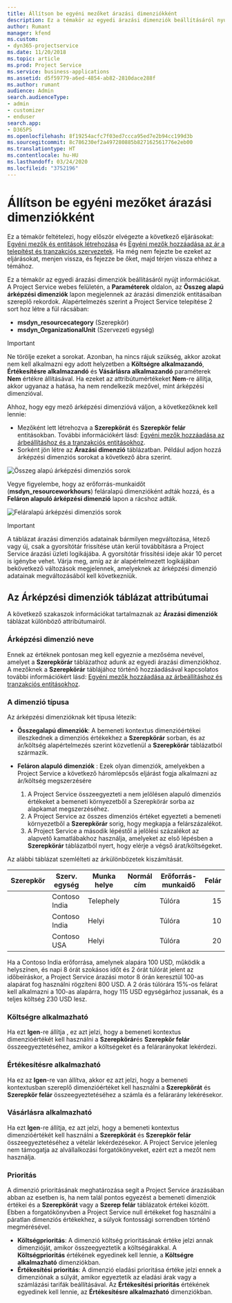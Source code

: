 ```yaml
---
title: Állítson be egyéni mezőket árazási dimenziókként
description: Ez a témakör az egyedi árazási dimenziók beállításáról nyújt információkat.
author: Rumant
manager: kfend
ms.custom:
- dyn365-projectservice
ms.date: 11/20/2018
ms.topic: article
ms.prod: Project Service
ms.service: business-applications
ms.assetid: d5f59779-a6ed-4854-ab82-2810dace288f
ms.author: rumant
audience: Admin
search.audienceType:
- admin
- customizer
- enduser
search.app:
- D365PS
ms.openlocfilehash: 8f19254acfc7f03ed7ccca95ed7e2b94cc199d3b
ms.sourcegitcommit: 8c786230ef2a497280885b827162561776e2eb00
ms.translationtype: HT
ms.contentlocale: hu-HU
ms.lasthandoff: 03/24/2020
ms.locfileid: "3752196"
---
```

# <a name="set-up-custom-fields-as-pricing-dimensions"></a>Állítson be egyéni mezőket árazási dimenziókként 

Ez a témakör feltételezi, hogy először elvégezte a következő eljárásokat: [Egyéni mezők és entitások létrehozása](create-custom-fields-entities.md) és [Egyéni mezők hozzáadása az ár a telepítést és tranzakciós szervezetek](field-references.md). Ha még nem fejezte be ezeket az eljárásokat, menjen vissza, és fejezze be őket, majd térjen vissza ehhez a témához. 

Ez a témakör az egyedi árazási dimenziók beállításáról nyújt információkat. A Project Service webes felületén, a **Paraméterek** oldalon, az **Összeg alapú árképzési dimenziók** lapon megjelennek az árazási dimenziók entitásaiban szereplő rekordok. Alapértelmezés szerint a Project Service telepítése 2 sort hoz létre a fül rácsában:

- **msdyn_resourcecategory** (Szerepkör)
- **msdyn_OrganizationalUnit** (Szervezeti egység)

> [!IMPORTANT]
> Ne törölje ezeket a sorokat. Azonban, ha nincs rájuk szükség, akkor azokat nem kell alkalmazni egy adott helyzetben a **Költségre alkalmazandó**, **Értékesítésre alkalmazandó** és **Vásárlásra alkalmazandó** paraméterek **Nem** értékre állításával. Ha ezeket az attribútumértékeket **Nem**-re állítja, akkor ugyanaz a hatása, ha nem rendelkezik mezővel, mint árképzési dimenzióval.

Ahhoz, hogy egy mező árképzési dimenzióvá váljon, a következőknek kell lennie:

- Mezőként lett létrehozva a **Szerepkörát** és **Szerepkör felár** entitásokban. További információkért lásd: [Egyéni mezők hozzáadása az árbeállításhoz és a tranzakciós entitásokhoz](field-references.md).
- Sorként jön létre az **Árazási dimenzió** táblázatban. Például adjon hozzá árképzési dimenziós sorokat a következő ábra szerint. 

![Összeg alapú árképzési dimenziós sorok](media/Amt-based-PD.png)

Vegye figyelembe, hogy az erőforrás-munkaidőt (**msdyn_resourceworkhours**) feláralapú dimenzióként adták hozzá, és a **Feláron alapuló árképzési dimenzió** lapon a rácshoz adták.

![Feláralapú árképzési dimenziós sorok](media/Markup-based-PD.png)

> [!IMPORTANT]
> A táblázat árazási dimenziós adatainak bármilyen megváltozása, létező vagy új, csak a gyorsítótár frissítése után kerül továbbításra a Project Service árazási üzleti logikájába. A gyorsítótár frissítési ideje akár 10 percet is igénybe vehet. Várja meg, amíg az ár alapértelmezett logikájában bekövetkező változások megjelennek, amelyeknek az árképzési dimenzió adatainak megváltozásából kell következniük.


## <a name="attributes-of-the-pricing-dimensions-table"></a>Az Árképzési dimenziók táblázat attribútumai
A következő szakaszok információkat tartalmaznak az **Árazási dimenziók** táblázat különböző attribútumairól.

### <a name="pricing-dimension-name"></a>Árképzési dimenzió neve
Ennek az értéknek pontosan meg kell egyeznie a mezőséma nevével, amelyet a **Szerepkörár** táblázathoz adunk az egyedi árazási dimenziókhoz. A mezőknek a **Szerepkörár** táblájához történő hozzáadásával kapcsolatos további információkért lásd: [Egyéni mezők hozzáadása az árbeállításhoz és tranzakciós entitásokhoz](field-references.md).

### <a name="type-of-dimension"></a>A dimenzió típusa
Az árképzési dimenzióknak két típusa létezik:
  
  - **Összegalapú dimenziók**: A bemeneti kontextus dimenzióértékei illeszkednek a dimenziós értékekhez a **Szerepkörár** sorban, és az ár/költség alapértelmezés szerint közvetlenül a **Szerepkörár** táblázatból származik.
  - **Feláron alapuló dimenziók** : Ezek olyan dimenziók, amelyekben a Project Service a következő háromlépcsős eljárást fogja alkalmazni az ár/költség megszerzésére
 
    1. A Project Service összeegyezteti a nem jelölésen alapuló dimenziós értékeket a bemeneti környezetből a Szerepkörár sorba az alapkamat megszerzéséhez.
    2. A Project Service az összes dimenziós értéket egyezteti a bemeneti környezetből a **Szerepkörár** sorig, hogy megkapja a felárszázalékot.
    3. A Project Service a második lépéstől a jelölési százalékot az alapvető kamatlábakhoz használja, amelyeket az első lépésben a **Szerepkörár** táblázatból nyert, hogy elérje a végső árat/költségeket.
   
   Az alábbi táblázat szemlélteti az árkülönbözetek kiszámítását.
  
| Szerepkör        | Szerv. egység    |Munka helye      |Normál cím      |Erőforrás-munkaidő      |  Felár|
| ------------|-------------|-------------------|--------------------|-------------------------|--------:|
|             | Contoso India|Telephely            |                    |Túlóra                 |15     |
|             | Contoso India|Helyi             |                    |Túlóra                 |10     |
|             | Contoso USA   |Helyi             |                    |Túlóra                 |20     |


Ha a Contoso India erőforrása, amelynek alapára 100 USD, működik a helyszínen, és napi 8 órát szokásos időt és 2 órát túlórát jelent az időbeíráskor, a Project Service árazási motor 8 órán keresztül 100-as alapárat fog használni rögzíteni 800 USD. A 2 órás túlórára 15%-os felárat kell alkalmazni a 100-as alapárra, hogy 115 USD egységárhoz jussanak, és a teljes költség 230 USD lesz.

### <a name="applicable-to-cost"></a>Költségre alkalmazható 
Ha ezt **Igen**-re állítja , ez azt jelzi, hogy a bemeneti kontextus dimenzióértékét kell használni a **Szerepkörár**és **Szerepkör felár** összeegyeztetéséhez, amikor a költségeket és a felárarányokat lekérdezi.

### <a name="applicable-to-sales"></a>Értékesítésre alkalmazható
Ha ez az **Igen**-re van állítva, akkor ez azt jelzi, hogy a bemeneti kontextusban szereplő dimenzióértéket kell használni a **Szerepkörát** és **Szerepkör felár** összeegyeztetéséhez a számla és a felárarány lekérésekor.

### <a name="applicable-to-purchase"></a>Vásárlásra alkalmazható
Ha ezt **Igen**-re állítja, ez azt jelzi, hogy a bemeneti kontextus dimenzióértékét kell használni a **Szerepkörát** és **Szerepkör felár** összeegyeztetéséhez a vételár lekérdezésekor. A Project Service jelenleg nem támogatja az alvállalkozási forgatókönyveket, ezért ezt a mezőt nem használja. 

### <a name="priority"></a>Prioritás
A dimenzió prioritásának meghatározása segít a Project Service árazásában abban az esetben is, ha nem talál pontos egyezést a bemeneti dimenziók értékei és a **Szerepkörát** vagy a **Szerep felár** táblázatok értékei között. Ebben a forgatókönyvben a Project Service null értékeket fog használni a páratlan dimenziós értékekhez, a súlyok fontossági sorrendben történő megmérésével.

- **Költségprioritás**: A dimenzió költség prioritásának értéke jelzi annak dimenzióját, amikor összeegyeztetik a költségárakkal. A **Költségprioritás** értékének egyedinek kell lennie, a **Költségre alkalmazható** dimenziókban.
- **Értékesítési prioritás**: A dimenzió eladási prioritása értéke jelzi ennek a dimenziónak a súlyát, amikor egyeztetik az eladási árak vagy a számlázási tarifák beállításával. Az **Értékesítési prioritás** értékének egyedinek kell lennie, az **Értékesítésre alkalmazható** dimenziókban.
